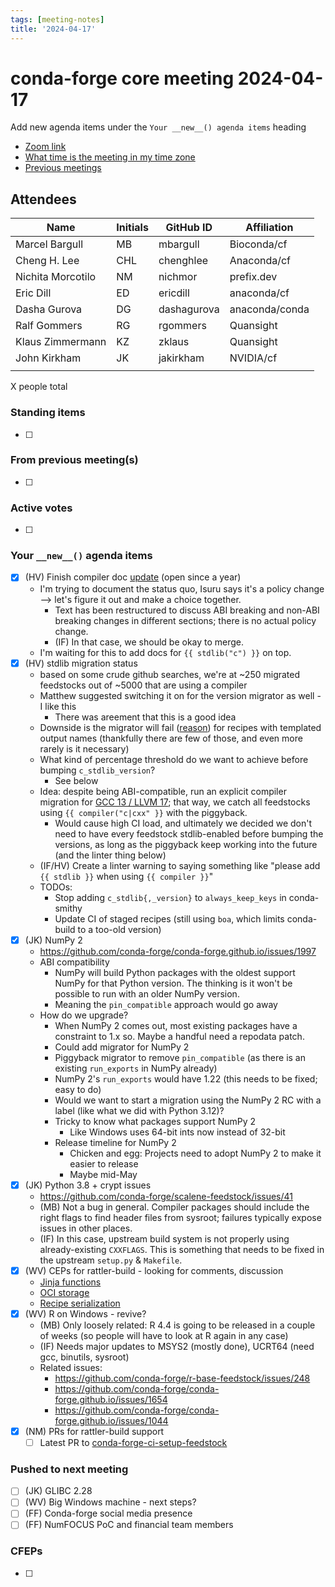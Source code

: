 ```yaml
---
tags: [meeting-notes]
title: '2024-04-17'
---
```

# conda-forge core meeting 2024-04-17

Add new agenda items under the `Your __new__() agenda items` heading

- [Zoom link](https://zoom.us/j/9138593505?pwd=SWh3dE1IK05LV01Qa0FJZ1ZpMzJLZz09)
- [What time is the meeting in my time zone](https://dateful.com/convert/utc?t=5pm)
- [Previous meetings](https://conda-forge.org/community/minutes/)

## Attendees

| Name                    | Initials | GitHub ID        | Affiliation                 |
| ----------------------- | -------- | ---------------  | --------------------------- |
| Marcel Bargull          | MB       | mbargull         | Bioconda/cf                 |
| Cheng H. Lee            | CHL      | chenghlee        | Anaconda/cf                 |
| Nichita Morcotilo       | NM       | nichmor          | prefix.dev                  |
| Eric Dill               | ED       | ericdill         | anaconda/cf                 |
| Dasha Gurova            | DG       | dashagurova      | anaconda/conda              |
| Ralf Gommers            | RG       | rgommers         | Quansight                   |
| Klaus Zimmermann        | KZ       | zklaus           | Quansight                   |
| John Kirkham            | JK       | jakirkham        | NVIDIA/cf                   |
|                         |          |                  |                             |

X people total

### Standing items

- [ ]

### From previous meeting(s)

- [ ]

### Active votes

- [ ]

### Your `__new__()` agenda items

- [x] (HV) Finish compiler doc [update](https://github.com/conda-forge/conda-forge.github.io/pull/1950) (open since a year)
  - I'm trying to document the status quo, Isuru says it's a policy change --> let's figure it out and make a choice together.
      - Text has been restructured to discuss ABI breaking and non-ABI breaking changes in different sections; there is no actual policy change.
      - (IF) In that case, we should be okay to merge.
  - I'm waiting for this to add docs for `{{ stdlib("c") }}` on top. 
- [x] (HV) stdlib migration status
  - based on some crude github searches, we're at ~250 migrated feedstocks out of ~5000 that are using a compiler
  - Matthew suggested switching it on for the version migrator as well - I like this
    - There was areement that this is a good idea
  - Downside is the migrator will fail ([reason](https://github.com/conda-forge/librobometry-feedstock/pull/20#issuecomment-2041618340)) for recipes with templated output names (thankfully there are few of those, and even more rarely is it necessary)
  - What kind of percentage threshold do we want to achieve before bumping `c_stdlib_version`?
    - See below 
  - Idea: despite being ABI-compatible, run an explicit compiler migration for [GCC 13 / LLVM 17](https://github.com/conda-forge/conda-forge-pinning-feedstock/pull/4890); that way, we catch all feedstocks using `{{ compiler("c|cxx" }}` with the piggyback.
    - Would cause high CI load, and ultimately we decided we don't need to have every feedstock stdlib-enabled before bumping the versions, as long as the piggyback keep working into the future (and the linter thing below)
  - (IF/HV) Create a linter warning to saying something like "please add `{{ stdlib }}` when using `{{ compiler }}`"
  - TODOs:
    - Stop adding `c_stdlib{,_version}` to `always_keep_keys` in conda-smithy
    - Update CI of staged recipes (still using `boa`, which limits conda-build to a too-old version)
- [x] (JK) NumPy 2
    - https://github.com/conda-forge/conda-forge.github.io/issues/1997
    - ABI compatibility
        - NumPy will build Python packages with the oldest support NumPy for that Python version. The thinking is it won't be possible to run with an older NumPy version.
        - Meaning the `pin_compatible` approach would go away
    - How do we upgrade?
        - When NumPy 2 comes out, most existing packages have a constraint to 1.x so. Maybe a handful need a repodata patch.
        - Could add migrator for NumPy 2
        - Piggyback migrator to remove `pin_compatible` (as there is an existing `run_exports` in NumPy already)
        - NumPy 2's `run_exports` would have 1.22 (this needs to be fixed; easy to do)
        - Would we want to start a migration using the NumPy 2 RC with a label (like what we did with Python 3.12)?
        - Tricky to know what packages support NumPy 2
            - Like Windows uses 64-bit ints now instead of 32-bit
        - Release timeline for NumPy 2
            - Chicken and egg: Projects need to adopt NumPy 2 to make it easier to release
            - Maybe mid-May
- [x] (JK) Python 3.8 + crypt issues
    - https://github.com/conda-forge/scalene-feedstock/issues/41
    - (MB) Not a bug in general. Compiler packages should include the right flags to find header files from sysroot; failures typically expose issues in other places.
    - (IF) In this case, upstream build system is not properly using already-existing `CXXFLAGS`. This is something that needs to be fixed in the upstream `setup.py` & `Makefile`.
- [x] (WV) CEPs for rattler-build - looking for comments, discussion
    - [Jinja functions](https://github.com/conda-incubator/ceps/pull/71)
    - [OCI storage](https://github.com/conda-incubator/ceps/pull/70)
    - [Recipe serialization](https://github.com/conda-incubator/ceps/pull/74)
- [x] (WV) R on Windows - revive?
    - (MB) Only loosely related: R 4.4 is going to be released in a couple of weeks (so people will have to look at R again in any case)
    - (IF) Needs major updates to MSYS2 (mostly done), UCRT64 (need gcc, binutils, sysroot)
    - Related issues:
        - https://github.com/conda-forge/r-base-feedstock/issues/248
        - https://github.com/conda-forge/conda-forge.github.io/issues/1654
        - https://github.com/conda-forge/conda-forge.github.io/issues/1044
- [x] (NM) PRs for rattler-build support
    - [ ] Latest PR to [conda-forge-ci-setup-feedstock](https://github.com/conda-forge/conda-forge-ci-setup-feedstock/pull/316)

### Pushed to next meeting

- [ ] (JK) GLIBC 2.28
- [ ] (WV) Big Windows machine - next steps?
- [ ] (FF) Conda-forge social media presence
- [ ] (FF) NumFOCUS PoC and financial team members

### CFEPs

- [ ]
